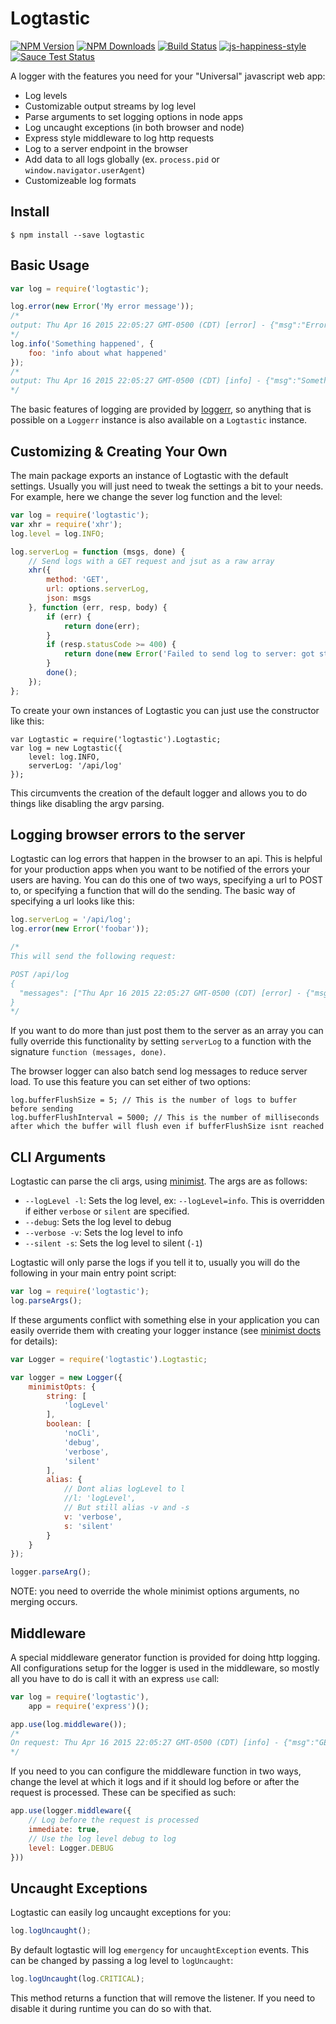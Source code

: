 # Logtastic

[![NPM Version][npm-image]][npm-url]
[![NPM Downloads][downloads-image]][downloads-url]
[![Build Status](https://travis-ci.org/wesleytodd/logtastic.svg?branch=master)](https://travis-ci.org/wesleytodd/logtastic)
[![js-happiness-style](https://img.shields.io/badge/code%20style-happiness-brightgreen.svg)](https://github.com/JedWatson/happiness)
[![Sauce Test Status](https://saucelabs.com/buildstatus/logtastic)](https://saucelabs.com/u/logtastic)

A logger with the features you need for your "Universal" javascript web app:

- Log levels
- Customizable output streams by log level
- Parse arguments to set logging options in node apps
- Log uncaught exceptions (in both browser and node)
- Express style middleware to log http requests
- Log to a server endpoint in the browser
- Add data to all logs globally (ex. `process.pid` or `window.navigator.userAgent`)
- Customizeable log formats

## Install

```
$ npm install --save logtastic
```

## Basic Usage

```javascript
var log = require('logtastic');

log.error(new Error('My error message'));
/*
output: Thu Apr 16 2015 22:05:27 GMT-0500 (CDT) [error] - {"msg":"Error: My error message\n<STACK TRACE>"}
*/
log.info('Something happened', {
	foo: 'info about what happened'
});
/*
output: Thu Apr 16 2015 22:05:27 GMT-0500 (CDT) [info] - {"msg":"Something happened","foo":"info about what happened"}
*/
```

The basic features of logging are provided by [loggerr](https://github.com/wesleytodd/loggerr), so anything that is possible on a `Loggerr` instance is also available on a `Logtastic` instance.

## Customizing & Creating Your Own

The main package exports an instance of Logtastic with the default settings.  Usually you will just need to tweak the settings a bit to your needs.  For example, here we change the sever log function and the level:

```javascript
var log = require('logtastic');
var xhr = require('xhr');
log.level = log.INFO;

log.serverLog = function (msgs, done) {
	// Send logs with a GET request and jsut as a raw array
	xhr({
		method: 'GET',
		url: options.serverLog,
		json: msgs
	}, function (err, resp, body) {
		if (err) {
			return done(err);
		}
		if (resp.statusCode >= 400) {
			return done(new Error('Failed to send log to server: got status ' + resp.statusCode));
		}
		done();
	});
};
```

To create your own instances of Logtastic you can just use the constructor like this:

```javscsript
var Logtastic = require('logtastic').Logtastic;
var log = new Logtastic({
	level: log.INFO,
	serverLog: '/api/log'
});
```

This circumvents the creation of the default logger and allows you to do things like disabling the argv parsing.

## Logging browser errors to the server

Logtastic can log errors that happen in the browser to an api.  This is helpful for your production apps when you want to be notified of the errors your users are having.  You can do this one of two ways, specifying a url to POST to, or specifying a function that will do the sending.  The basic way of specifying a url looks like this:

```javascript
log.serverLog = '/api/log';
log.error(new Error('foobar'));

/*
This will send the following request:

POST /api/log
{
  "messages": ["Thu Apr 16 2015 22:05:27 GMT-0500 (CDT) [error] - {"msg":"Error: foobar\n<STACK TRACE>"}"]
}
*/
```

If you want to do more than just post them to the server as an array you can fully override this functionality by setting `serverLog` to a function with the signature `function (messages, done)`.

The browser logger can also batch send log messages to reduce server load.  To use this feature you can set either of two options:

```
log.bufferFlushSize = 5; // This is the number of logs to buffer before sending
log.bufferFlushInterval = 5000; // This is the number of milliseconds after which the buffer will flush even if bufferFlushSize isnt reached
```

## CLI Arguments

Logtastic can parse the cli args, using [minimist](https://github.com/substack/minimist).  The args are as follows:

- `--logLevel -l`: Sets the log level, ex: `--logLevel=info`.  This is overridden if either `verbose` or `silent` are specified.
- `--debug`: Sets the log level to debug
- `--verbose -v`: Sets the log level to info
- `--silent -s`: Sets the log level to silent (`-1`)

Logtastic will only parse the logs if you tell it to, usually you will do the following in your main entry point script:

```javascript
var log = require('logtastic');
log.parseArgs();
```

If these arguments conflict with something else in your application you can easily override them with creating your logger instance (see [minimist docts](https://github.com/substack/minimist) for details):

```javascript
var Logger = require('logtastic').Logtastic;

var logger = new Logger({
	minimistOpts: {
		string: [
			'logLevel'
		],
		boolean: [
			'noCli',
			'debug',
			'verbose',
			'silent'
		],
		alias: {
			// Dont alias logLevel to l
			//l: 'logLevel',
			// But still alias -v and -s
			v: 'verbose',
			s: 'silent'
		}
	}
});

logger.parseArg();
```

NOTE: you need to override the whole minimist options arguments, no merging occurs.

## Middleware

A special middleware generator function is provided for doing http logging.  All configurations setup for the logger is used in the middleware, so mostly all you have to do is call it with an express `use` call:

```javascript
var log = require('logtastic'),
	app = require('express')();

app.use(log.middleware());
/*
On request: Thu Apr 16 2015 22:05:27 GMT-0500 (CDT) [info] - {"msg":"GET / 200", "ip":"127.0.0.1", "userAgent": "Mozilla/5.0 (Macintosh; Intel Mac OS X 10.10; rv:37.0) Gecko/20100101 Firefox/37.0"}
*/

```

If you need to you can configure the middleware function in two ways, change the level at which it logs and if it should log before or after the request is processed.  These can be specified as such:

```javascript
app.use(logger.middleware({
	// Log before the request is processed
	immediate: true,
	// Use the log level debug to log
	level: Logger.DEBUG
}))
```

## Uncaught Exceptions

Logtastic can easily log uncaught exceptions for you:

```javascript
log.logUncaught();
```

By default logtastic will log `emergency` for `uncaughtException` events.  This can be changed by passing a log level to `logUncaught`:

```javascript
log.logUncaught(log.CRITICAL);
```

This method returns a function that will remove the listener.  If you need to disable it during runtime you can do so with that.

[npm-image]: https://img.shields.io/npm/v/logtastic.svg
[npm-url]: https://npmjs.org/package/logtastic
[downloads-image]: https://img.shields.io/npm/dm/logtastic.svg
[downloads-url]: https://npmjs.org/package/logtastic

